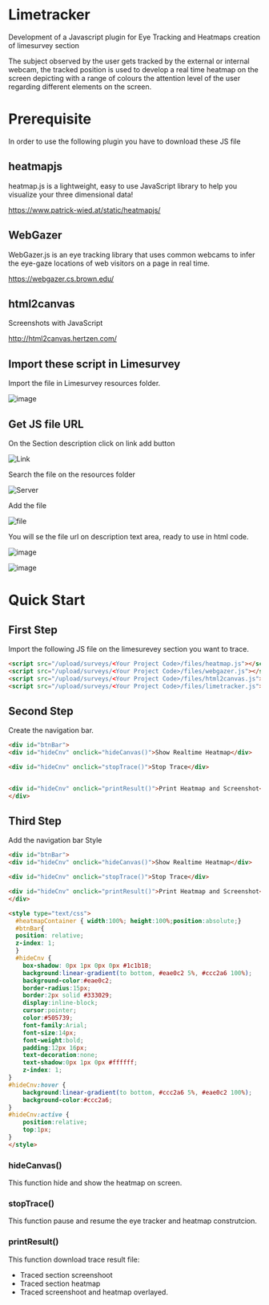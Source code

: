 # Limetracker
Development of a Javascript plugin for Eye Tracking and Heatmaps creation of limesurvey section

The subject observed by the user gets tracked by the external or internal webcam, the tracked position is used to develop a real time heatmap on the screen depicting with a range of colours the attention level of the user regarding different elements on the screen.

# Prerequisite
In order to use the following plugin you have to download these JS file

## heatmapjs
heatmap.js is a lightweight, easy to use JavaScript library to help you visualize your three dimensional data!

https://www.patrick-wied.at/static/heatmapjs/

## WebGazer
WebGazer.js is an eye tracking library that uses common webcams to infer the eye-gaze locations of web visitors on a page in real time.

https://webgazer.cs.brown.edu/

## html2canvas

Screenshots with JavaScript

http://html2canvas.hertzen.com/

## Import these script in Limesurvey

Import the file in Limesurvey resources folder.

![image](https://user-images.githubusercontent.com/82229242/148761425-785e15cf-30d4-4e5c-93d5-fd0b417f588f.png)

## Get JS file URL

On the Section description click on link add button

![Link](https://user-images.githubusercontent.com/82229242/148762396-cc4bca18-2e24-49dd-b6a7-aa3d5373e7c6.PNG)

Search the file on the resources folder

![Server](https://user-images.githubusercontent.com/82229242/148762602-e57c18b9-f095-48a7-998f-cbec13c3e731.PNG)

Add the file

![file](https://user-images.githubusercontent.com/82229242/148763221-5089aa08-7307-487b-b2ce-5d8b3f21073b.PNG)

You will se the file url on description text area, ready to use in html code.

![image](https://user-images.githubusercontent.com/82229242/148762805-6fc0470f-4995-41b9-8eb2-3b183fe87108.png)

![image](https://user-images.githubusercontent.com/82229242/148763380-e0bb372f-8dc3-4ed4-a32b-ed1374978f55.png)


# Quick Start

## First Step
Import the following JS file on the limesurevey section you want to trace.
```html
<script src="/upload/surveys/<Your Project Code>/files/heatmap.js"></script>
<script src="/upload/surveys/<Your Project Code>/files/webgazer.js"></script>
<script src="/upload/surveys/<Your Project Code>/files/html2canvas.js"></script>
<script src="/upload/surveys/<Your Project Code>/files/limetracker.js"></script>
```
## Second Step
Create the navigation bar.
```html
<div id="btnBar">
<div id="hideCnv" onclick="hideCanvas()">Show Realtime Heatmap</div>

<div id="hideCnv" onclick="stopTrace()">Stop Trace</div>


<div id="hideCnv" onclick="printResult()">Print Heatmap and Screenshot</div>
</div>
```
## Third Step
Add the navigation bar Style
```html
<div id="btnBar">
<div id="hideCnv" onclick="hideCanvas()">Show Realtime Heatmap</div>

<div id="hideCnv" onclick="stopTrace()">Stop Trace</div>

<div id="hideCnv" onclick="printResult()">Print Heatmap and Screenshot</div>
</div>

<style type="text/css">
  #heatmapContainer { width:100%; height:100%;position:absolute;}
  #btnBar{
  position: relative;
  z-index: 1;
  }
  #hideCnv {
	box-shadow: 0px 1px 0px 0px #1c1b18;
	background:linear-gradient(to bottom, #eae0c2 5%, #ccc2a6 100%);
	background-color:#eae0c2;
	border-radius:15px;
	border:2px solid #333029;
	display:inline-block;
	cursor:pointer;
	color:#505739;
	font-family:Arial;
	font-size:14px;
	font-weight:bold;
	padding:12px 16px;
	text-decoration:none;
	text-shadow:0px 1px 0px #ffffff;
    z-index: 1;
}
#hideCnv:hover {
	background:linear-gradient(to bottom, #ccc2a6 5%, #eae0c2 100%);
	background-color:#ccc2a6;
}
#hideCnv:active {
	position:relative;
	top:1px;
}
</style>
```
### hideCanvas()
This function hide and show the heatmap on screen.

### stopTrace()
This function pause and resume the eye tracker and heatmap construtcion.

### printResult()
This function download trace result file:

  - Traced section screenshoot
  - Traced section heatmap
  - Traced screenshoot and heatmap overlayed.
